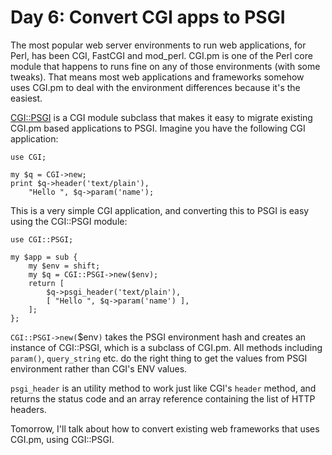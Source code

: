 # Day 6: Convert CGI apps to PSGI

The most popular web server environments to run web applications, for Perl, has been CGI, FastCGI and mod\_perl. CGI.pm is one of the Perl core module that happens to runs fine on any of those environments (with some tweaks). That means most web applications and frameworks somehow uses CGI.pm to deal with the environment differences because it's the easiest.

[CGI::PSGI][1] is a CGI module subclass that makes it easy to migrate existing CGI.pm based applications to PSGI. Imagine you have the following CGI application:

```
use CGI;

my $q = CGI->new;
print $q->header('text/plain'),
    "Hello ", $q->param('name');
```

This is a very simple CGI application, and converting this to PSGI is easy using the CGI::PSGI module:

```
use CGI::PSGI;

my $app = sub {
    my $env = shift;
    my $q = CGI::PSGI->new($env);
    return [
        $q->psgi_header('text/plain'),
        [ "Hello ", $q->param('name') ],
    ];
};
```

`CGI::PSGI->new(`$env`)` takes the PSGI environment hash and creates an instance of CGI::PSGI, which is a subclass of CGI.pm. All methods including `param()`, `query_string` etc. do the right thing to get the values from PSGI environment rather than CGI's ENV values.

`psgi_header` is an utility method to work just like CGI's `header` method, and returns the status code and an array reference containing the list of HTTP headers.

Tomorrow, I'll talk about how to convert existing web frameworks that uses CGI.pm, using CGI::PSGI.

  [1]: http://search.cpan.org/perldoc?CGI::PSGI
